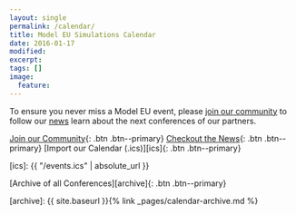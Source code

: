 ```yaml
---
layout: single
permalink: /calendar/
title: Model EU Simulations Calendar
date: 2016-01-17
modified:
excerpt:
tags: []
image:
  feature:
---
```


To ensure you never miss a Model EU event, please [join our community][join]
to follow our [news] learn about the next conferences of our partners.

[Join our Community][join]{: .btn .btn--primary} [Checkout the News][news]{: .btn .btn--primary} [Import our Calendar (.ics)][ics]{: .btn .btn--primary}

[join]: https://forum.beta-europe.org/signup
[news]: /news/
[ics]: {{ "/events.ics" | absolute_url }}



<script src="//cdnjs.cloudflare.com/ajax/libs/jquery/3.2.1/jquery.min.js"></script>
<script type="text/javascript" src="//cdnjs.cloudflare.com/ajax/libs/moment.js/2.18.1/moment.min.js
"></script>
<script src="//cdnjs.cloudflare.com/ajax/libs/fullcalendar/3.4.0/fullcalendar.min.js"></script>

<script>
  var jQuery3 = jQuery.noConflict(true);
  jQuery3(document).ready(function() {
    jQuery3('#calendar').fullCalendar({
        events:'{{ "events.json" | absolute_url }}',
        
        header: {
                left: 'prev,next today',
                center: 'title',
                right: 'listYear,month'
        },
        // customize the button names,
        // otherwise they'd all just say "list"
        views: {
                listYear: { buttonText: 'list year', displayEventEnd: false },
                listWeek: { buttonText: 'list week' }
        },

        defaultView: 'month',
        navLinks: true // can click day/week names to navigate views
    })
});
</script>

<p><div id="calendar"></div></p>


[Archive of all Conferences][archive]{: .btn .btn--primary}

[archive]: {{ site.baseurl }}{% link _pages/calendar-archive.md %}
